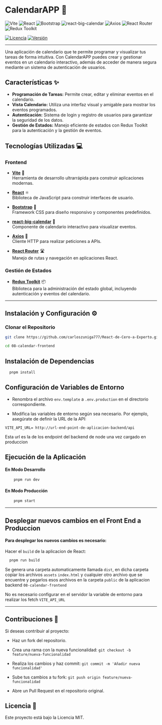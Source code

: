 # CalendarAPP 📅

![Vite](https://img.shields.io/badge/Vite-646CFF?style=for-the-badge&logo=vite&logoColor=white) ![React](https://img.shields.io/badge/React-20232A?style=for-the-badge&logo=react&logoColor=61DAFB) ![Bootstrap](https://img.shields.io/badge/Bootstrap-7952B3?style=for-the-badge&logo=bootstrap&logoColor=white) ![react-big-calendar](https://img.shields.io/badge/react--big--calendar-20232A?style=for-the-badge&logo=react&logoColor=61DAFB) ![Axios](https://img.shields.io/badge/Axios-5A29E4?style=for-the-badge&logo=axios&logoColor=white) ![React Router](https://img.shields.io/badge/React_Router-CA4245?style=for-the-badge&logo=react-router&logoColor=white) ![Redux Toolkit](https://img.shields.io/badge/Redux_Toolkit-764ABC?style=for-the-badge&logo=redux&logoColor=white)

[![Licencia](https://img.shields.io/badge/Licencia-MIT-blue.svg)](https://opensource.org/licenses/MIT) [![Versión](https://img.shields.io/badge/Versión-1.0.0-brightgreen.svg)]()

---

Una aplicación de calendario que te permite programar y visualizar tus tareas de forma intuitiva. Con CalendarAPP puedes crear y gestionar eventos en un calendario interactivo, además de acceder de manera segura mediante un sistema de autenticación de usuarios.

## Características ✨

- **Programación de Tareas:** Permite crear, editar y eliminar eventos en el calendario.
- **Vista Calendario:** Utiliza una interfaz visual y amigable para mostrar los eventos programados.
- **Autenticación:** Sistema de login y registro de usuarios para garantizar la seguridad de los datos.
- **Gestión de Estados:** Manejo eficiente de estados con Redux Toolkit para la autenticación y la gestión de eventos.

## Tecnologías Utilizadas 💻

### Frontend

-  **[Vite](https://vitejs.dev/)** 🚀  
  Herramienta de desarrollo ultrarrápida para construir aplicaciones modernas.

-  **[React](https://reactjs.org/)** ⚛️  
  Biblioteca de JavaScript para construir interfaces de usuario.

-  **[Bootstrap](https://getbootstrap.com/)** 🎨  
  Framework CSS para diseño responsivo y componentes predefinidos.

- **[react-big-calendar](https://github.com/jquense/react-big-calendar)** 📆  
  Componente de calendario interactivo para visualizar eventos.

- **[Axios](https://axios-http.com/)** 🔗  
  Cliente HTTP para realizar peticiones a APIs.

- **[React Router](https://reactrouter.com/)** 🛣️  
  Manejo de rutas y navegación en aplicaciones React.

### Gestión de Estados

- **[Redux Toolkit](https://redux-toolkit.js.org/)** 📦  
  Biblioteca para la administración del estado global, incluyendo autenticación y eventos del calendario.

---

## Instalación y Configuración ⚙️

### Clonar el Repositorio

```bash
git clone https://github.com/carloszuniga777/React-de-Cero-a-Experto.git

cd 08-calendar-frontend
```


## Instalación de Dependencias

```bash
  pnpm install
```

## Configuración de Variables de Entorno

- Renombra el archivo `env.template` a `.env.production` en el directorio correspondiente.

- Modifica las variables de entorno según sea necesario. Por ejemplo, asegúrate de definir la URL de la API:

```env
VITE_API_URL= http://url-end-point-de-aplicacion-backend/api
```

Esta url es la de los endpoint del backend de node una vez cargado en produccion

## Ejecución de la Aplicación

#### En Modo Desarrollo

```bash
    pnpm run dev
```

#### En Modo Producción 

```bash
    pnpm start
```
---
## Desplegar nuevos cambios en el Front End a Produccion

#### Para desplegar los nuevos cambios es necesario:

Hacer el `build` de la aplicacion de React: 
```bash
  pnpm run build
```
Se genera una carpeta automaticamente llamada `dist`, en dicha carpeta copiar los archivos `assets` `index.html` y cualquier otro archivo que se encuentre y pegarlos esos archivos en la carpeta `public` de la aplicacion backend `08-calendar-frontend`

No es necesario configurar en el servidor la variable de entorno para realizar los fetch `VITE_API_URL`

---

## Contribuciones 🤝

Si deseas contribuir al proyecto:

- Haz un fork del repositorio.

- Crea una rama con la nueva funcionalidad: `git checkout -b feature/nueva-funcionalidad`

- Realiza los cambios y haz commit: `git commit -m 'Añadir nueva funcionalidad'`

- Sube tus cambios a tu fork: `git push origin feature/nueva-funcionalidad`

- Abre un Pull Request en el repositorio original.

## Licencia  📄
Este proyecto está bajo la Licencia MIT.